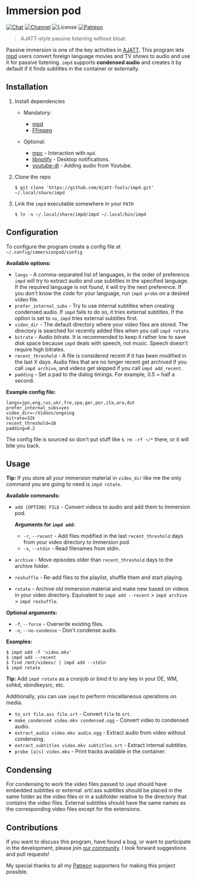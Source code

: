# Immersion pod

[![Chat](https://img.shields.io/badge/chat-join-green)](https://tatsumoto-ren.github.io/blog/join-our-community.html)
[![Channel](https://shields.io/badge/channel-subscribe-blue?logo=telegram&color=3faee8)](https://t.me/ajatt_tools)
![License](https://img.shields.io/github/license/Ajatt-Tools/impd)
[![Patreon](https://img.shields.io/badge/patreon-support-orange)](https://www.patreon.com/bePatron?u=43555128)

> AJATT-style passive listening without bloat.

Passive immersion is one of the key activities in
[AJATT](http://www.alljapaneseallthetime.com/blog/all-japanese-all-the-time-ajatt-how-to-learn-japanese-on-your-own-having-fun-and-to-fluency/).
This program lets
[mpd](https://wiki.archlinux.org/index.php/Music_Player_Daemon)
users convert foreign language movies and TV shows to audio and use it for passive listening.
`impd` supports **condensed audio** and creates it by default
if it finds subtitles in the container or externally.

## Installation

1) Install dependencies

    * Mandatory:
        * [mpd](https://wiki.archlinux.org/index.php/Music_Player_Daemon)
        * [FFmpeg](https://wiki.archlinux.org/index.php/FFmpeg)

    * Optional:
        * [mpc](https://archlinux.org/packages/extra/x86_64/mpc/) - Interaction with `mpd`.
        * [libnotify](https://archlinux.org/packages/extra/x86_64/libnotify/) - Desktop notifications.
        * [youtube-dl](https://wiki.archlinux.org/index.php/Youtube-dl) - Adding audio from Youtube.

2) Clone the repo
    ```
    $ git clone 'https://github.com/Ajatt-Tools/impd.git' ~/.local/share/impd
    ```
3) Link the `impd` executable somewhere in your `PATH`
    ```
    $ ln -s ~/.local/share/impd/impd ~/.local/bin/impd
    ```

## Configuration

To configure the program create a config file at `~/.config/immersionpod/config`

**Available options:**

* `langs` - A comma-separated list of languages, in the order of preference.
    `impd` will try to extract audio and use subtitles in the specified language.
    If the required language is not found, it will try the next preference.
    If you don't know the code for your language, run `impd probe` on a desired video file.
* `prefer_internal_subs` - Try to use internal subtitles when creating condensed audio.
    If `impd` fails to do so, it tries external subtitles.
    If the option is set to `no`, `impd` tries external subtitles first.
* `video_dir` - The default directory where your video files are stored.
    The directory is searched for recently added files when you call `impd rotate`.
* `bitrate` - Audio bitrate.
    It is recommended to keep it rather low to save disk space because `impd` deals with speech, not music.
    Speech doesn't require high bitrates.
* `recent_threshold` - A file is considered recent if it has been modified in the last X days.
    Audio files that are no longer recent get archived if you call `impd archive`,
    and videos get skipped if you call `impd add_recent`.
* `padding` - Set a pad to the dialog timings. For example, 0.5 = half a second.

**Example config file:**

```
langs=jpn,eng,rus,ukr,fre,spa,ger,por,ita,ara,dut
prefer_internal_subs=yes
video_dir=~/Videos/ongoing
bitrate=32k
recent_threshold=10
padding=0.2
```

The config file is sourced so don't put stuff like `$ rm -rf ~/*` there, or it will bite you back.

## Usage

**Tip:** If you store all your immersion material in `video_dir` like me
the only command you are going to need is `impd rotate`.

**Available commands:**

* `add [OPTION] FILE` - Convert videos to audio and add them to Immersion pod.

    **Arguments for `impd add`:**
    * `-r`, `--recent` - Add files modified in the last `recent_threshold` days
    from your video directory to Immersion pod.
    * `-s`, `--stdin` - Read filenames from stdin.
* `archive` - Move episodes older than `recent_threshold` days to the archive folder.
* `reshuffle` - Re-add files to the playlist, shuffle them and start playing.
* `rotate` - Archive old immersion material and make new based on videos in your video directory.
    Equivalent to `impd add --recent` > `impd archive` > `impd reshuffle`.

**Optional arguments:**
* `-f`, `--force` - Overwrite existing files.
* `-n`, `--no-condense` - Don't condense audio.

**Examples:**

```
$ impd add -f 'video.mkv'
$ impd add --recent
$ find /mnt/videos/ | impd add --stdin
$ impd rotate
```

**Tip:** Add `impd rotate` as a cronjob or bind it to any key in your DE, WM, sxhkd, xbindkeysrc, etc.

Additionally, you can use `impd` to perform miscellaneous operations on media.

* `to_srt file.ass file.srt` - Convert `file` to `srt`.
* `make_condensed video.mkv condensed.ogg` - Convert video to condensed audio.
* `extract_audio video.mkv audio.ogg` - Extract audio from video without condensing.
* `extract_subtitles video.mkv subtitles.srt` - Extract internal subtitles.
* `probe [a|s] video.mkv` - Print tracks available in the container.

## Condensing

For condensing to work the video files passed to `impd` should have embedded subtitles
or external .srt/.ass subtitles should be placed in the same folder as the video files
or in a subfolder relative to the directory that contains the video files.
External subtitles should have the same names as the corresponding video files except for the extensions.

## Contributions

If you want to discuss this program, have found a bug, or want to participate in the development,
please join [our community](https://tatsumoto-ren.github.io/blog/join-our-community.html).
I look forward suggestions and pull requests!

My special thanks to all my
[Patreon](https://www.patreon.com/bePatron?u=43555128)
supporters for making this project possible.
